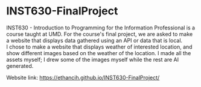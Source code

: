 # INST630-FinalProject
INST630 - Introduction to Programming for the Information Professional is a course taught at UMD. For the course's final project, we are asked to make a website that displays data gathered using an API or data that is local.  
I chose to make a website that displays weather of interested location, and show different images based on the weather of the location. I made all the assets myself; I drew some of the images myself while the rest are AI generated.

Website link: https://ethancih.github.io/INST630-FinalProject/
